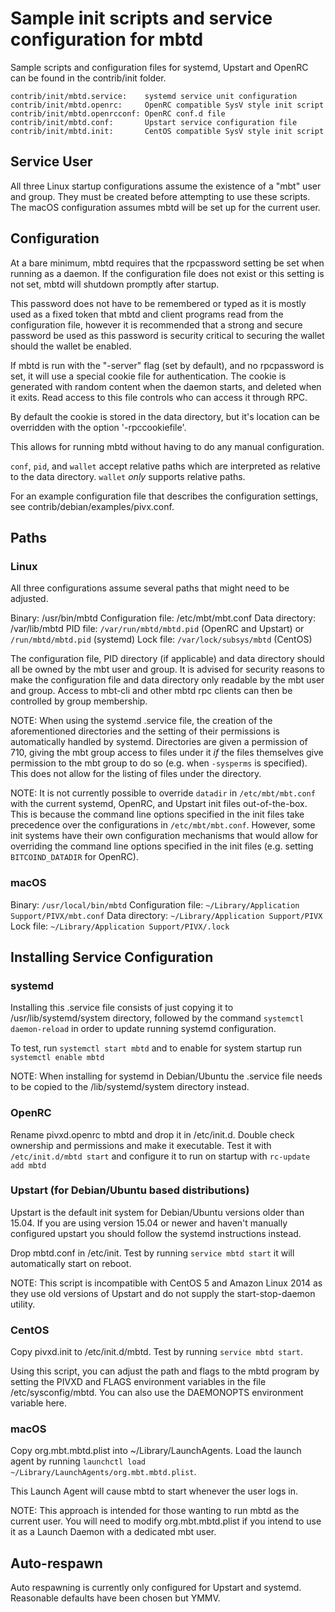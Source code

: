 Sample init scripts and service configuration for mbtd
==========================================================

Sample scripts and configuration files for systemd, Upstart and OpenRC
can be found in the contrib/init folder.

    contrib/init/mbtd.service:    systemd service unit configuration
    contrib/init/mbtd.openrc:     OpenRC compatible SysV style init script
    contrib/init/mbtd.openrcconf: OpenRC conf.d file
    contrib/init/mbtd.conf:       Upstart service configuration file
    contrib/init/mbtd.init:       CentOS compatible SysV style init script

Service User
---------------------------------

All three Linux startup configurations assume the existence of a "mbt" user
and group.  They must be created before attempting to use these scripts.
The macOS configuration assumes mbtd will be set up for the current user.

Configuration
---------------------------------

At a bare minimum, mbtd requires that the rpcpassword setting be set
when running as a daemon.  If the configuration file does not exist or this
setting is not set, mbtd will shutdown promptly after startup.

This password does not have to be remembered or typed as it is mostly used
as a fixed token that mbtd and client programs read from the configuration
file, however it is recommended that a strong and secure password be used
as this password is security critical to securing the wallet should the
wallet be enabled.

If mbtd is run with the "-server" flag (set by default), and no rpcpassword is set,
it will use a special cookie file for authentication. The cookie is generated with random
content when the daemon starts, and deleted when it exits. Read access to this file
controls who can access it through RPC.

By default the cookie is stored in the data directory, but it's location can be overridden
with the option '-rpccookiefile'.

This allows for running mbtd without having to do any manual configuration.

`conf`, `pid`, and `wallet` accept relative paths which are interpreted as
relative to the data directory. `wallet` *only* supports relative paths.

For an example configuration file that describes the configuration settings,
see contrib/debian/examples/pivx.conf.

Paths
---------------------------------

### Linux

All three configurations assume several paths that might need to be adjusted.

Binary:              /usr/bin/mbtd
Configuration file:  /etc/mbt/mbt.conf
Data directory:      /var/lib/mbtd
PID file:            `/var/run/mbtd/mbtd.pid` (OpenRC and Upstart) or `/run/mbtd/mbtd.pid` (systemd)
Lock file:           `/var/lock/subsys/mbtd` (CentOS)

The configuration file, PID directory (if applicable) and data directory
should all be owned by the mbt user and group.  It is advised for security
reasons to make the configuration file and data directory only readable by the
mbt user and group.  Access to mbt-cli and other mbtd rpc clients
can then be controlled by group membership.

NOTE: When using the systemd .service file, the creation of the aforementioned
directories and the setting of their permissions is automatically handled by
systemd. Directories are given a permission of 710, giving the mbt group
access to files under it _if_ the files themselves give permission to the
mbt group to do so (e.g. when `-sysperms` is specified). This does not allow
for the listing of files under the directory.

NOTE: It is not currently possible to override `datadir` in
`/etc/mbt/mbt.conf` with the current systemd, OpenRC, and Upstart init
files out-of-the-box. This is because the command line options specified in the
init files take precedence over the configurations in
`/etc/mbt/mbt.conf`. However, some init systems have their own
configuration mechanisms that would allow for overriding the command line
options specified in the init files (e.g. setting `BITCOIND_DATADIR` for
OpenRC).

### macOS

Binary:              `/usr/local/bin/mbtd`
Configuration file:  `~/Library/Application Support/PIVX/mbt.conf`
Data directory:      `~/Library/Application Support/PIVX`
Lock file:           `~/Library/Application Support/PIVX/.lock`

Installing Service Configuration
-----------------------------------

### systemd

Installing this .service file consists of just copying it to
/usr/lib/systemd/system directory, followed by the command
`systemctl daemon-reload` in order to update running systemd configuration.

To test, run `systemctl start mbtd` and to enable for system startup run
`systemctl enable mbtd`

NOTE: When installing for systemd in Debian/Ubuntu the .service file needs to be copied to the /lib/systemd/system directory instead.

### OpenRC

Rename pivxd.openrc to mbtd and drop it in /etc/init.d.  Double
check ownership and permissions and make it executable.  Test it with
`/etc/init.d/mbtd start` and configure it to run on startup with
`rc-update add mbtd`

### Upstart (for Debian/Ubuntu based distributions)

Upstart is the default init system for Debian/Ubuntu versions older than 15.04. If you are using version 15.04 or newer and haven't manually configured upstart you should follow the systemd instructions instead.

Drop mbtd.conf in /etc/init.  Test by running `service mbtd start`
it will automatically start on reboot.

NOTE: This script is incompatible with CentOS 5 and Amazon Linux 2014 as they
use old versions of Upstart and do not supply the start-stop-daemon utility.

### CentOS

Copy pivxd.init to /etc/init.d/mbtd. Test by running `service mbtd start`.

Using this script, you can adjust the path and flags to the mbtd program by
setting the PIVXD and FLAGS environment variables in the file
/etc/sysconfig/mbtd. You can also use the DAEMONOPTS environment variable here.

### macOS

Copy org.mbt.mbtd.plist into ~/Library/LaunchAgents. Load the launch agent by
running `launchctl load ~/Library/LaunchAgents/org.mbt.mbtd.plist`.

This Launch Agent will cause mbtd to start whenever the user logs in.

NOTE: This approach is intended for those wanting to run mbtd as the current user.
You will need to modify org.mbt.mbtd.plist if you intend to use it as a
Launch Daemon with a dedicated mbt user.

Auto-respawn
-----------------------------------

Auto respawning is currently only configured for Upstart and systemd.
Reasonable defaults have been chosen but YMMV.
